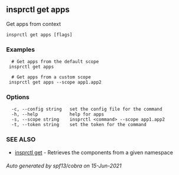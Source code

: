 ## insprctl get apps

Get apps from context 

```
insprctl get apps [flags]
```

### Examples

```
  # Get apps from the default scope
 insprctl get apps 

  # Get apps from a custom scope
 insprctl get apps --scope app1.app2

```

### Options

```
  -c, --config string   set the config file for the command
  -h, --help            help for apps
  -s, --scope string    insprctl <command> --scope app1.app2
  -t, --token string    set the token for the command
```

### SEE ALSO

* [insprctl get](insprctl_get.md)	 - Retrieves the components from a given namespace

###### Auto generated by spf13/cobra on 15-Jun-2021
